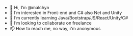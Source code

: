 - 👋 Hi, I’m @malchyn
- 👀 I’m interested in Front-end and C# also Net and Unity
- 🌱 I’m currently learning Java/Bootstrap/JS/React/Unity/C#
- 💞️ I’m looking to collaborate on freelance
- 📫 How to reach me, no way, i'm anonymous

<!---
malchyn/malchyn is a ✨ special ✨ repository because its `README.md` (this file) appears on your GitHub profile.
You can click the Preview link to take a look at your changes.
--->
